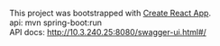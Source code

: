 This project was bootstrapped with [Create React App](https://github.com/facebook/create-react-app).  
api: mvn spring-boot:run  
API docs: http://10.3.240.25:8080/swagger-ui.html#/  